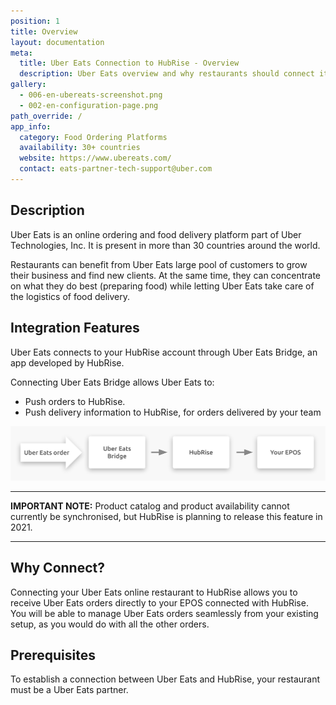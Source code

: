 ```yaml
---
position: 1
title: Overview
layout: documentation
meta:
  title: Uber Eats Connection to HubRise - Overview
  description: Uber Eats overview and why restaurants should connect it to HubRise. With a connection to HubRise orders are sent to tools you use every day - EPOS, KDS.
gallery:
  - 006-en-ubereats-screenshot.png
  - 002-en-configuration-page.png
path_override: /
app_info:
  category: Food Ordering Platforms
  availability: 30+ countries
  website: https://www.ubereats.com/
  contact: eats-partner-tech-support@uber.com
---
```


## Description

Uber Eats is an online ordering and food delivery platform part of Uber Technologies, Inc.
It is present in more than 30 countries around the world.

Restaurants can benefit from Uber Eats large pool of customers to grow their business and find new clients.
At the same time, they can concentrate on what they do best (preparing food) while letting Uber Eats take care of the logistics of food delivery.

## Integration Features

Uber Eats connects to your HubRise account through Uber Eats Bridge, an app developed by HubRise.

Connecting Uber Eats Bridge allows Uber Eats to:

- Push orders to HubRise.
- Push delivery information to HubRise, for orders delivered by your team

![Diagram of the connection flow between Uber Eats, Uber Eats Bridge, and HubRise](../images/000-en-2x-connection-diagram.png)

---

**IMPORTANT NOTE:** Product catalog and product availability cannot currently be synchronised, but HubRise is planning to release this feature in 2021.

---

## Why Connect?

Connecting your Uber Eats online restaurant to HubRise allows you to receive Uber Eats orders directly to your EPOS connected with HubRise.
You will be able to manage Uber Eats orders seamlessly from your existing setup, as you would do with all the other orders.

## Prerequisites

To establish a connection between Uber Eats and HubRise, your restaurant must be a Uber Eats partner.
